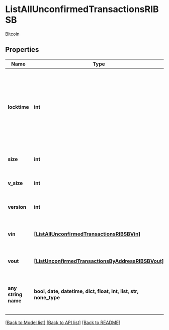 # ListAllUnconfirmedTransactionsRIBSB

Bitcoin

## Properties
Name | Type | Description | Notes
------------ | ------------- | ------------- | -------------
**locktime** | **int** | Represents the locktime on the transaction on the specific blockchain, i.e. the blockheight at which the transaction is valid. | 
**size** | **int** | Represents the total size of this transaction. | 
**v_size** | **int** | Defines the transaction&#39;s virtual size. | 
**version** | **int** | Defines the version of the transaction. | 
**vin** | [**[ListAllUnconfirmedTransactionsRIBSBVin]**](ListAllUnconfirmedTransactionsRIBSBVin.md) | Represents the transaction inputs. | 
**vout** | [**[ListUnconfirmedTransactionsByAddressRIBSBVout]**](ListUnconfirmedTransactionsByAddressRIBSBVout.md) | Represents the transaction outputs. | 
**any string name** | **bool, date, datetime, dict, float, int, list, str, none_type** | any string name can be used but the value must be the correct type | [optional]

[[Back to Model list]](../README.md#documentation-for-models) [[Back to API list]](../README.md#documentation-for-api-endpoints) [[Back to README]](../README.md)


